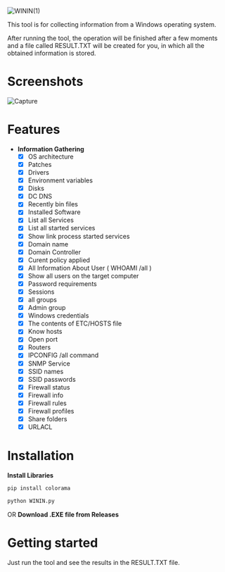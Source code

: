 ![WININ(1)](https://user-images.githubusercontent.com/115831872/197338999-b849d44e-5c5b-415a-ac2e-26232d358577.png)

This tool is for collecting information from a Windows operating system.

After running the tool, the operation will be finished after a few moments and a file called RESULT.TXT will be created for you, in which all the obtained information is stored.
# Screenshots
![Capture](https://user-images.githubusercontent.com/115831872/196689603-0b579e01-1bb6-4917-b8dc-93ea2e365b61.PNG)
# Features
- **Information Gathering**
    - [X] OS architecture
    - [X] Patches
    - [X] Drivers
    - [X] Environment variables
    - [X] Disks
    - [X] DC DNS
    - [X] Recently bin files
    - [X] Installed Software
    - [X] List all Services
    - [X] List all started services
    - [X] Show link process started services
    - [X] Domain name
    - [X] Domain Controller
    - [X] Curent policy applied
    - [X] All Information About User ( WHOAMI /all )
    - [X] Show all users on the target computer
    - [X] Password requirements
    - [X] Sessions
    - [X] all groups
    - [X] Admin group
    - [X] Windows credentials
    - [X] The contents of ETC/HOSTS file
    - [X] Know hosts
    - [X] Open port
    - [X] Routers
    - [X] IPCONFIG /all command
    - [X] SNMP Service
    - [X] SSID names
    - [X] SSID passwords
    - [X] Firewall status
    - [X] Firewall info
    - [X] Firewall rules
    - [X] Firewall profiles
    - [X] Share folders
    - [X] URLACL
# Installation
**Install Libraries**
``` python
pip install colorama
```
``` python
python WININ.py
```
OR **Download .EXE file from Releases**
# Getting started
Just run the tool and see the results in the RESULT.TXT file.
